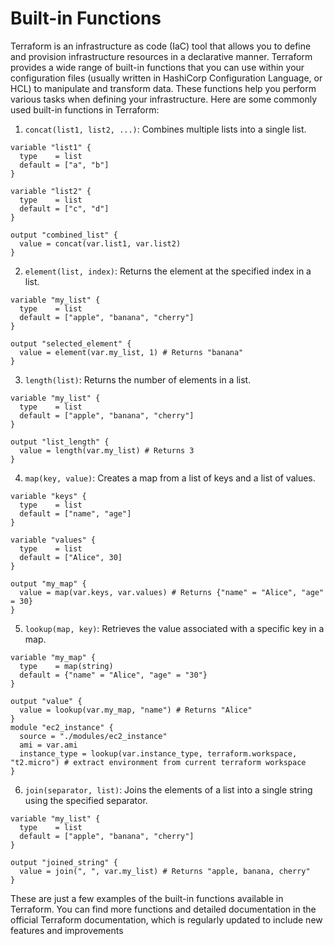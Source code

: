 # Built-in Functions

Terraform is an infrastructure as code (IaC) tool that allows you to define and provision infrastructure resources in a declarative manner. Terraform provides a wide range of built-in functions that you can use within your configuration files (usually written in HashiCorp Configuration Language, or HCL) to manipulate and transform data. These functions help you perform various tasks when defining your infrastructure. Here are some commonly used built-in functions in Terraform:

1. `concat(list1, list2, ...)`: Combines multiple lists into a single list.

```hcl
variable "list1" {
  type    = list
  default = ["a", "b"]
}

variable "list2" {
  type    = list
  default = ["c", "d"]
}

output "combined_list" {
  value = concat(var.list1, var.list2)
}
```

2. `element(list, index)`: Returns the element at the specified index in a list.

```hcl
variable "my_list" {
  type    = list
  default = ["apple", "banana", "cherry"]
}

output "selected_element" {
  value = element(var.my_list, 1) # Returns "banana"
}
```

3. `length(list)`: Returns the number of elements in a list.

```hcl
variable "my_list" {
  type    = list
  default = ["apple", "banana", "cherry"]
}

output "list_length" {
  value = length(var.my_list) # Returns 3
}
```

4. `map(key, value)`: Creates a map from a list of keys and a list of values.

```hcl
variable "keys" {
  type    = list
  default = ["name", "age"]
}

variable "values" {
  type    = list
  default = ["Alice", 30]
}

output "my_map" {
  value = map(var.keys, var.values) # Returns {"name" = "Alice", "age" = 30}
}
```

5. `lookup(map, key)`: Retrieves the value associated with a specific key in a map.

```hcl
variable "my_map" {
  type    = map(string)
  default = {"name" = "Alice", "age" = "30"}
}

output "value" {
  value = lookup(var.my_map, "name") # Returns "Alice"
}
module "ec2_instance" {
  source = "./modules/ec2_instance"
  ami = var.ami
  instance_type = lookup(var.instance_type, terraform.workspace, "t2.micro") # extract environment from current terraform workspace
}
```

6. `join(separator, list)`: Joins the elements of a list into a single string using the specified separator.

```hcl
variable "my_list" {
  type    = list
  default = ["apple", "banana", "cherry"]
}

output "joined_string" {
  value = join(", ", var.my_list) # Returns "apple, banana, cherry"
}
```

These are just a few examples of the built-in functions available in Terraform. You can find more functions and detailed documentation in the official Terraform documentation, which is regularly updated to include new features and improvements
